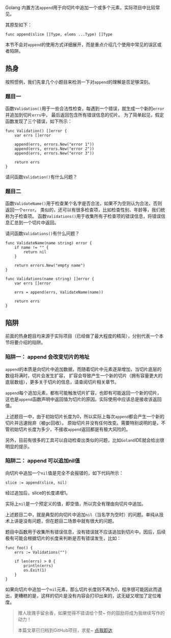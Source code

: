Golang 内置方法`append`用于向切片中追加一个或多个元素，实际项目中比较常见。

其原型如下：
```golang
func append(slice []Type, elems ...Type) []Type
```

本节不会对`append`的使用方式详细展开，而是重点介绍几个使用中常见的误区或者陷阱。

## 热身

按照惯例，我们先拿几个小题目来检测一下对`append`的理解是否足够深刻。

### 题目一
函数`Validation()`用于一些合法性检查，每遇到一个错误，就生成一个新的`error`并追加到切片`errs`中，
最后返回包含所有错误信息的切片。
为了简单起见，假定函数发现了三个错误，如下所示：
```golang
func Validation() []error {
	var errs []error

	append(errs, errors.New("error 1"))
	append(errs, errors.New("error 2"))
	append(errs, errors.New("error 3"))

	return errs
}
```

请问函数`Validation()`有什么问题？

### 题目二
函数`ValidateName()`用于检查某个名字是否合法，如果不为空则认为合法，否则返回一个`error`。
类似的，还可以有很多检查项，比如检查性别、年龄等，我们统称为子检查项。
函数`Validations()`用于收集所有子检查项的错误信息，将错误信息汇总到一个切片中返回。

请问函数`Validations()`有什么问题？

```golang
func ValidateName(name string) error {
	if name != "" {
		return nil
	}

	return errors.New("empty name")
}

func Validations(name string) []error {
	var errs []error

	errs = append(errs, ValidateName(name))

	return errs
}
```

## 陷阱

前面的热身题目均来源于实际项目（已经做了最大程度的精简），分别代表一个本节将要介绍的陷阱。

### 陷阱一： append 会改变切片的地址

`append`的本质是向切片中追加数据，而随着切片中元素逐渐增加，当切片底层的数组将满时，切片会发生扩容，
扩容会导致产生一个新的切片（拥有容量更大的底层数组），更多关于切片的信息，请查阅切片相关章节。

`append`每个追加元素，都有可能触发切片扩容，也即有可能返回一个新的切片，这也是`append`函数声明中返回值为切片的原因。实际使用中应该总是接收该返回值。

上述题目一中，由于初始切片长度为0，所以实际上每次`append`都会产生一个新的切片并迅速抛弃（被gc回收）。
原始切片并没有任何改变。需要特别说明的是，不管初始切片长度为多少，不接收`append`返回都是有极大风险的。

另外，目前有很多的工具可以自动检查出类似的问题，比如`Goland`IDE就会给出很明显的提示。

### 陷阱二： append 可以追加nil值

向切片中追加一个`nil`值是完全不会报错的，如下代码所示：
```
slice := append(slice, nil)
```
经过追加后，slice的长度递增1。

实际上`nil`是一个预定义的值，即空值，所以完全有理由向切片中追加。

上述题目二中，就是典型的向切片中追加`nil`（当名字为空时）的问题。单纯从技术上讲是没有问题，但在题目二场景中就有很大的问题。

题目中函数用于收集所有错误信息，没有错误就不应该追加到切片中。因后，后续极有可能会根据切片的长度来判断是否有错误发生，比如：

```golang
func foo() {
	errs := Validations("")
	
	if len(errs) > 0 {
		println(errs)
		os.Exit(1)
	}
}
```
如果向切片中追加一个`nil`元素，那么切片长度则不再为0，程序很可能因此而退出，更糟糕的是，这样的切片是没有内容会打印出来的，这无疑又增加了定位难度。

> 赠人玫瑰手留余香，如果觉得不错请给个赞~
> 你的鼓励将成为我继续写作的动力！ 
>
> 本篇文章已归档到GitHub项目，求星~ [点我即达](https://github.com/RainbowMango/GoExpertProgramming)